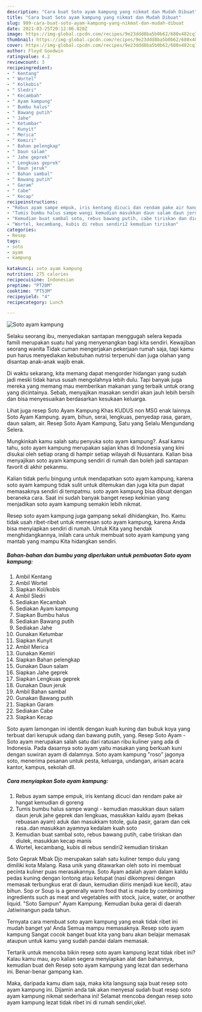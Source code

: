 ```yaml
---
description: "Cara buat Soto ayam kampung yang nikmat dan Mudah Dibuat"
title: "Cara buat Soto ayam kampung yang nikmat dan Mudah Dibuat"
slug: 989-cara-buat-soto-ayam-kampung-yang-nikmat-dan-mudah-dibuat
date: 2021-03-25T20:12:06.820Z
image: https://img-global.cpcdn.com/recipes/9e23ddd8ba5b0b62/680x482cq70/soto-ayam-kampung-foto-resep-utama.jpg
thumbnail: https://img-global.cpcdn.com/recipes/9e23ddd8ba5b0b62/680x482cq70/soto-ayam-kampung-foto-resep-utama.jpg
cover: https://img-global.cpcdn.com/recipes/9e23ddd8ba5b0b62/680x482cq70/soto-ayam-kampung-foto-resep-utama.jpg
author: Floyd Goodwin
ratingvalue: 4.2
reviewcount: 3
recipeingredient:
- " Kentang"
- " Wortel"
- " Kolkobis"
- " Sledri"
- " Kecambah"
- " Ayam kampung"
- " Bumbu halus"
- " Bawang putih"
- " Jahe"
- " Ketumbar"
- " Kunyit"
- " Merica"
- " Kemiri"
- " Bahan pelengkap"
- " Daun salam"
- " Jahe geprek"
- " Lengkuas geprek"
- " Daun jeruk"
- " Bahan sambal"
- " Bawang putih"
- " Garam"
- " Cabe"
- " Kecap"
recipeinstructions:
- "Rebus ayam sampe empuk, iris kentang dicuci dan rendam pake air hangat kemudian di goreng"
- "Tumis bumbu halus sampe wangi kemudian masukkan daun salam daun jeruk jahe geprek dan lengkuas, masukkan kaldu ayam (bekas rebuasan ayam) aduk dan masukkam totole, gula pasir, garam dan cek rasa..dan masukkan ayamnya kedalam kuah soto"
- "Kemudian buat sambal soto, rebus bawang putih, cabe tiriskan dan diulek, masukkan kecap manis"
- "Wortel, kecambang, kubis di rebus sendiri2 kemudian tiriskan"
categories:
- Resep
tags:
- soto
- ayam
- kampung

katakunci: soto ayam kampung 
nutrition: 275 calories
recipecuisine: Indonesian
preptime: "PT28M"
cooktime: "PT53M"
recipeyield: "4"
recipecategory: Lunch

---
```



![Soto ayam kampung](https://img-global.cpcdn.com/recipes/9e23ddd8ba5b0b62/680x482cq70/soto-ayam-kampung-foto-resep-utama.jpg)

Selaku seorang ibu, menyediakan santapan menggugah selera kepada famili merupakan suatu hal yang menyenangkan bagi kita sendiri. Kewajiban seorang  wanita Tidak cuman mengerjakan pekerjaan rumah saja, tapi kamu pun harus menyediakan kebutuhan nutrisi terpenuhi dan juga olahan yang disantap anak-anak wajib enak.

Di waktu  sekarang, kita memang dapat mengorder hidangan yang sudah jadi meski tidak harus susah mengolahnya lebih dulu. Tapi banyak juga mereka yang memang mau memberikan makanan yang terbaik untuk orang yang dicintainya. Sebab, menyajikan masakan sendiri akan jauh lebih bersih dan bisa menyesuaikan berdasarkan kesukaan keluarga. 

Lihat juga resep Soto Ayam Kampung Khas KUDUS non MSG enak lainnya. Soto Ayam Kampung. ayam, bihun, serai, lengkuas, penyedap rasa, garam, daun salam, air. Resep Soto Ayam Kampung, Satu yang Selalu Mengundang Selera.

Mungkinkah kamu salah satu penyuka soto ayam kampung?. Asal kamu tahu, soto ayam kampung merupakan sajian khas di Indonesia yang kini disukai oleh setiap orang di hampir setiap wilayah di Nusantara. Kalian bisa menyajikan soto ayam kampung sendiri di rumah dan boleh jadi santapan favorit di akhir pekanmu.

Kalian tidak perlu bingung untuk mendapatkan soto ayam kampung, karena soto ayam kampung tidak sulit untuk ditemukan dan juga kita pun dapat memasaknya sendiri di tempatmu. soto ayam kampung bisa dibuat dengan beraneka cara. Saat ini sudah banyak banget resep kekinian yang menjadikan soto ayam kampung semakin lebih nikmat.

Resep soto ayam kampung juga gampang sekali dihidangkan, lho. Kamu tidak usah ribet-ribet untuk memesan soto ayam kampung, karena Anda bisa menyiapkan sendiri di rumah. Untuk Kita yang hendak menghidangkannya, inilah cara untuk membuat soto ayam kampung yang mantab yang mampu Kita hidangkan sendiri.

<!--inarticleads1-->

##### Bahan-bahan dan bumbu yang diperlukan untuk pembuatan Soto ayam kampung:

1. Ambil  Kentang
1. Ambil  Wortel
1. Siapkan  Kol/kobis
1. Ambil  Sledri
1. Sediakan  Kecambah
1. Sediakan  Ayam kampung
1. Siapkan  Bumbu halus
1. Sediakan  Bawang putih
1. Sediakan  Jahe
1. Gunakan  Ketumbar
1. Siapkan  Kunyit
1. Ambil  Merica
1. Gunakan  Kemiri
1. Siapkan  Bahan pelengkap
1. Gunakan  Daun salam
1. Siapkan  Jahe geprek
1. Siapkan  Lengkuas geprek
1. Gunakan  Daun jeruk
1. Ambil  Bahan sambal
1. Gunakan  Bawang putih
1. Siapkan  Garam
1. Sediakan  Cabe
1. Siapkan  Kecap


Soto ayam lamongan ini identik dengan kuah kuning dan bubuk koya yang terbuat dari kerupuk udang dan bawang putih, yang. Resep Soto Ayam - Soto ayam merupakan salah satu dari ratusan ribu kuliner yang ada di Indonesia. Pada dasarnya soto ayam yaitu masakan yang berkuah kuni dengan suwiran ayam di dalamnya. Soto ayam kampung &#34;roso&#34; jagonya soto, menerima pesanan untuk pesta, keluarga, undangan, arisan acara kantor, kampus, sekolah dll. 

<!--inarticleads2-->

##### Cara menyiapkan Soto ayam kampung:

1. Rebus ayam sampe empuk, iris kentang dicuci dan rendam pake air hangat kemudian di goreng
1. Tumis bumbu halus sampe wangi - kemudian masukkan daun salam daun jeruk jahe geprek dan lengkuas, masukkan kaldu ayam (bekas rebuasan ayam) aduk dan masukkam totole, gula pasir, garam dan cek rasa..dan masukkan ayamnya kedalam kuah soto
1. Kemudian buat sambal soto, rebus bawang putih, cabe tiriskan dan diulek, masukkan kecap manis
1. Wortel, kecambang, kubis di rebus sendiri2 kemudian tiriskan


Soto Geprak Mbak Djo merupakan salah satu kuliner tempo dulu yang dimiliki kota Malang. Rasa unik yang ditawarkan oleh soto ini membuat pecinta kuliner puas merasakannya. Soto Ayam adalah ayam dalam kaldu pedas kuning dengan lontong atau ketupat (nasi dikompresi dengan memasak terbungkus erat di daun, kemudian diiris menjadi kue kecil), atau bihun. Sop or Soup is a generally warm food that is made by combining ingredients such as meat and vegetables with stock, juice, water, or another liquid. &#34;Soto Sampun&#34; Ayam Kampung. Kemudian buka gerai di daerah Jatiwinangun pada tahun. 

Ternyata cara membuat soto ayam kampung yang enak tidak ribet ini mudah banget ya! Anda Semua mampu memasaknya. Resep soto ayam kampung Sangat cocok banget buat kita yang baru akan belajar memasak ataupun untuk kamu yang sudah pandai dalam memasak.

Tertarik untuk mencoba bikin resep soto ayam kampung lezat tidak ribet ini? Kalau kamu mau, ayo kalian segera menyiapkan alat dan bahannya, kemudian buat deh Resep soto ayam kampung yang lezat dan sederhana ini. Benar-benar gampang kan. 

Maka, daripada kamu diam saja, maka kita langsung saja buat resep soto ayam kampung ini. Dijamin anda tak akan menyesal sudah buat resep soto ayam kampung nikmat sederhana ini! Selamat mencoba dengan resep soto ayam kampung lezat tidak ribet ini di rumah sendiri,oke!.

